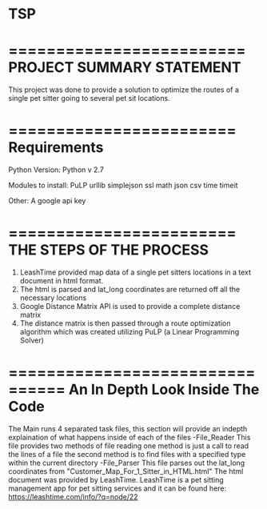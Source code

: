 # TSP
=========================
PROJECT SUMMARY STATEMENT
=========================
This project was done to provide a solution to optimize the routes of a single pet sitter going to several pet sit locations.

========================
Requirements
========================
Python Version: Python v 2.7

Modules to install:
  PuLP
  urllib
  simplejson
  ssl
  math
  json
  csv
  time
  timeit

Other:
A google api key

========================
THE STEPS OF THE PROCESS
========================
1. LeashTime provided map data of a single pet sitters locations in a text document in html format.
2. The html is parsed and lat_long coordinates are returned off all the necessary locations
3. Google Distance Matrix API is used to provide a complete distance matrix
4. The distance matrix is then passed through a route optimization algorithm which was created utilizing PuLP (a Linear Programming Solver)

================================
An In Depth Look Inside The Code
================================
The Main runs 4 separated task files, this section will provide an indepth explaination of what happens inside of each of the files
-File_Reader
This file provides two methods of file reading
one method is just a call to read the lines of a file
the second method is to find files with a specified type within the current directory
-File_Parser
This file parses out the lat_long coordinates from "Customer_Map_For_1_Sitter_in_HTML.html"
The html document was provided by LeashTime. LeashTime is a pet sitting management app for pet sitting services and it can be found here: https://leashtime.com/info/?q=node/22

